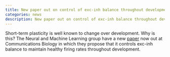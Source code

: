 ```yaml
---
title: New paper out on control of exc-inh balance throughout development
categories: news
description: New paper out on control of exc-inh balance throughout development
---
```


Short-term plasticity is well known to change over development. Why is this? The Neural and Machine Learning group have a new [paper](https://www.nature.com/articles/s42003-022-03801-2) now out at Communications Biology in which they propose that it controls exc-inh balance to maintain healthy firing rates throughout development. 